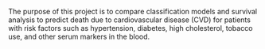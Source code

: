 The purpose of this project is to compare classification models and survival analysis to predict death due to cardiovascular disease (CVD) for patients with risk factors such as hypertension, diabetes, high cholesterol, tobacco use, and other serum markers in the blood.
